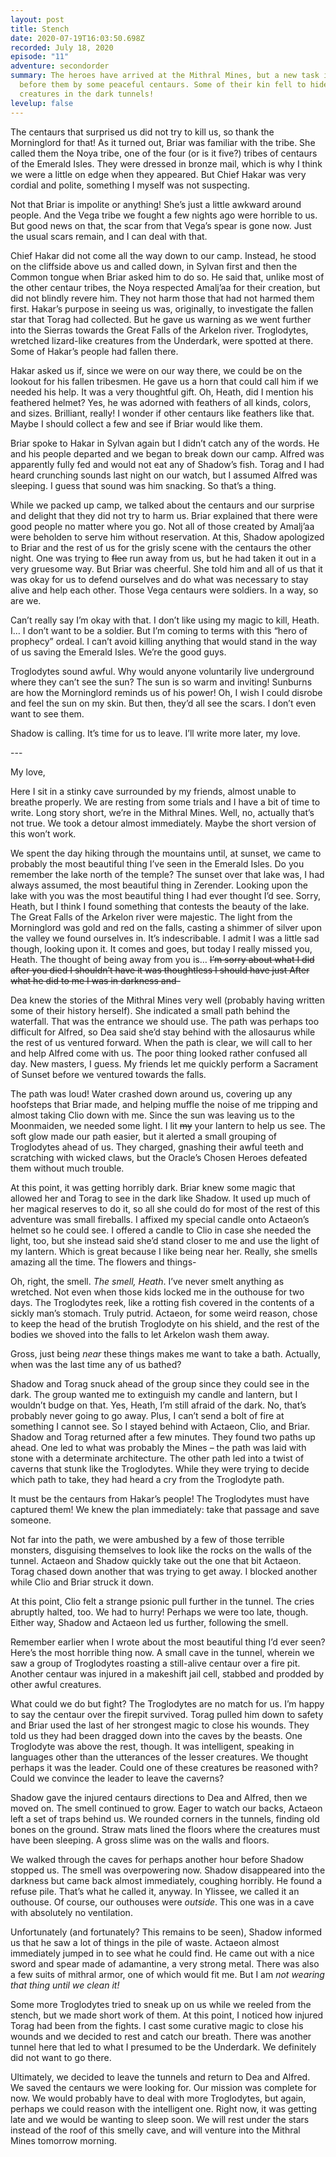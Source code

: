 ```yaml
---
layout: post
title: Stench
date: 2020-07-19T16:03:50.698Z
recorded: July 18, 2020
episode: "11"
adventure: secondorder
summary: The heroes have arrived at the Mithral Mines, but a new task is laid
  before them by some peaceful centaurs. Some of their kin fell to hideous
  creatures in the dark tunnels!
levelup: false
---
```

The centaurs that surprised us did not try to kill us, so thank the Morninglord for that! As it turned out, Briar was familiar with the tribe. She called them the Noya tribe, one of the four (or is it five?) tribes of centaurs of the Emerald Isles. They were dressed in bronze mail, which is why I think we were a little on edge when they appeared. But Chief Hakar was very cordial and polite, something I myself was not suspecting.

Not that Briar is impolite or anything! She’s just a little awkward around people. And the Vega tribe we fought a few nights ago were horrible to us. But good news on that, the scar from that Vega’s spear is gone now. Just the usual scars remain, and I can deal with that.

Chief Hakar did not come all the way down to our camp. Instead, he stood on the cliffside above us and called down, in Sylvan first and then the Common tongue when Briar asked him to do so. He said that, unlike most of the other centaur tribes, the Noya respected Amalj’aa for their creation, but did not blindly revere him. They not harm those that had not harmed them first. Hakar’s purpose in seeing us was, originally, to investigate the fallen star that Torag had collected. But he gave us warning as we went further into the Sierras towards the Great Falls of the Arkelon river. Troglodytes, wretched lizard-like creatures from the Underdark, were spotted at there. Some of Hakar’s people had fallen there.

Hakar asked us if, since we were on our way there, we could be on the lookout for his fallen tribesmen. He gave us a horn that could call him if we needed his help. It was a very thoughtful gift. Oh, Heath, did I mention his feathered helmet? Yes, he was adorned with feathers of all kinds, colors, and sizes. Brilliant, really! I wonder if other centaurs like feathers like that. Maybe I should collect a few and see if Briar would like them.

Briar spoke to Hakar in Sylvan again but I didn’t catch any of the words. He and his people departed and we began to break down our camp. Alfred was apparently fully fed and would not eat any of Shadow’s fish. Torag and I had heard crunching sounds last night on our watch, but I assumed Alfred was sleeping. I guess that sound was him snacking. So that’s a thing.

While we packed up camp, we talked about the centaurs and our surprise and delight that they did not try to harm us. Briar explained that there were good people no matter where you go. Not all of those created by Amalj’aa were beholden to serve him without reservation. At this, Shadow apologized to Briar and the rest of us for the grisly scene with the centaurs the other night. One was trying to ~~flee~~ run away from us, but he had taken it out in a very gruesome way. But Briar was cheerful. She told him and all of us that it was okay for us to defend ourselves and do what was necessary to stay alive and help each other. Those Vega centaurs were soldiers. In a way, so are we.

Can’t really say I’m okay with that. I don’t like using my magic to kill, Heath. I… I don’t want to be a soldier. But I’m coming to terms with this “hero of prophecy” ordeal. I can’t avoid killing anything that would stand in the way of us saving the Emerald Isles. We’re the good guys.

Troglodytes sound awful. Why would anyone voluntarily live underground where they can’t see the sun? The sun is so warm and inviting! Sunburns are how the Morninglord reminds us of his power! Oh, I wish I could disrobe and feel the sun on my skin. But then, they’d all see the scars. I don’t even want to see them.

Shadow is calling. It’s time for us to leave. I’ll write more later, my love.

\---

My love,

Here I sit in a stinky cave surrounded by my friends, almost unable to breathe properly. We are resting from some trials and I have a bit of time to write. Long story short, we’re in the Mithral Mines. Well, no, actually that’s not true. We took a detour almost immediately. Maybe the short version of this won’t work.

We spent the day hiking through the mountains until, at sunset, we came to probably the most beautiful thing I’ve seen in the Emerald Isles. Do you remember the lake north of the temple? The sunset over that lake was, I had always assumed, the most beautiful thing in Zerender. Looking upon the lake with you was the most beautiful thing I had ever thought I’d see. Sorry, Heath, but I think I found something that contests the beauty of the lake. The Great Falls of the Arkelon river were majestic. The light from the Morninglord was gold and red on the falls, casting a shimmer of silver upon the valley we found ourselves in. It’s indescribable. I admit I was a little sad though, looking upon it. It comes and goes, but today I really missed you, Heath. The thought of being away from you is… ~~I’m sorry about what I did after you died I shouldn’t have it was thoughtless I should have just After what he did to me I was in darkness and-~~

Dea knew the stories of the Mithral Mines very well (probably having written some of their history herself). She indicated a small path behind the waterfall. That was the entrance we should use. The path was perhaps too difficult for Alfred, so Dea said she’d stay behind with the allosaurus while the rest of us ventured forward. When the path is clear, we will call to her and help Alfred come with us. The poor thing looked rather confused all day. New masters, I guess. My friends let me quickly perform a Sacrament of Sunset before we ventured towards the falls.

The path was loud! Water crashed down around us, covering up any hoofsteps that Briar made, and helping muffle the noise of me tripping and almost taking Clio down with me. Since the sun was leaving us to the Moonmaiden, we needed some light. I lit ~~my~~ your lantern to help us see. The soft glow made our path easier, but it alerted a small grouping of Troglodytes ahead of us. They charged, gnashing their awful teeth and scratching with wicked claws, but the Oracle’s Chosen Heroes defeated them without much trouble.

At this point, it was getting horribly dark. Briar knew some magic that allowed her and Torag to see in the dark like Shadow. It used up much of her magical reserves to do it, so all she could do for most of the rest of this adventure was small fireballs. I affixed my special candle onto Actaeon’s helmet so he could see. I offered a candle to Clio in case she needed the light, too, but she instead said she’d stand closer to me and use the light of my lantern. Which is great because I like being near her. Really, she smells amazing all the time. The flowers and things-

Oh, right, the smell. *The smell, Heath*. I’ve never smelt anything as wretched. Not even when those kids locked me in the outhouse for two days. The Troglodytes reek, like a rotting fish covered in the contents of a sickly man’s stomach. Truly putrid. Actaeon, for some weird reason, chose to keep the head of the brutish Troglodyte on his shield, and the rest of the bodies we shoved into the falls to let Arkelon wash them away.

Gross, just being *near* these things makes me want to take a bath. Actually, when was the last time any of us bathed?

Shadow and Torag snuck ahead of the group since they could see in the dark. The group wanted me to extinguish my candle and lantern, but I wouldn’t budge on that. Yes, Heath, I’m still afraid of the dark. No, that’s probably never going to go away. Plus, I can’t send a bolt of fire at something I cannot see. So I stayed behind with Actaeon, Clio, and Briar. Shadow and Torag returned after a few minutes. They found two paths up ahead. One led to what was probably the Mines – the path was laid with stone with a determinate architecture. The other path led into a twist of caverns that stunk like the Troglodytes. While they were trying to decide which path to take, they had heard a cry from the Troglodyte path.

It must be the centaurs from Hakar’s people! The Troglodytes must have captured them! We knew the plan immediately: take that passage and save someone.

Not far into the path, we were ambushed by a few of those terrible monsters, disguising themselves to look like the rocks on the walls of the tunnel. Actaeon and Shadow quickly take out the one that bit Actaeon. Torag chased down another that was trying to get away. I blocked another while Clio and Briar struck it down.

At this point, Clio felt a strange psionic pull further in the tunnel. The cries abruptly halted, too. We had to hurry! Perhaps we were too late, though. Either way, Shadow and Actaeon led us further, following the smell.

Remember earlier when I wrote about the most beautiful thing I’d ever seen? Here’s the most horrible thing now. A small cave in the tunnel, wherein we saw a group of Troglodytes roasting a still-alive centaur over a fire pit. Another centaur was injured in a makeshift jail cell, stabbed and prodded by other awful creatures.

What could we do but fight? The Troglodytes are no match for us. I’m happy to say the centaur over the firepit survived. Torag pulled him down to safety and Briar used the last of her strongest magic to close his wounds. They told us they had been dragged down into the caves by the beasts. One Troglodyte was above the rest, though. It was intelligent, speaking in languages other than the utterances of the lesser creatures. We thought perhaps it was the leader. Could one of these creatures be reasoned with? Could we convince the leader to leave the caverns?

Shadow gave the injured centaurs directions to Dea and Alfred, then we moved on. The smell continued to grow. Eager to watch our backs, Actaeon left a set of traps behind us. We rounded corners in the tunnels, finding old bones on the ground. Straw mats lined the floors where the creatures must have been sleeping. A gross slime was on the walls and floors.

We walked through the caves for perhaps another hour before Shadow stopped us. The smell was overpowering now. Shadow disappeared into the darkness but came back almost immediately, coughing horribly. He found a refuse pile. That’s what he called it, anyway. In Ylissee, we called it an outhouse. Of course, our outhouses were *outside*. This one was in a cave with absolutely no ventilation.

Unfortunately (and fortunately? This remains to be seen), Shadow informed us that he saw a lot of things in the pile of waste. Actaeon almost immediately jumped in to see what he could find. He came out with a nice sword and spear made of adamantine, a very strong metal. There was also a few suits of mithral armor, one of which would fit me. But I am *not wearing that thing until we clean it!*

Some more Troglodytes tried to sneak up on us while we reeled from the stench, but we made short work of them. At this point, I noticed how injured Torag had been from the fights. I cast some curative magic to close his wounds and we decided to rest and catch our breath. There was another tunnel here that led to what I presumed to be the Underdark. We definitely did not want to go there.

Ultimately, we decided to leave the tunnels and return to Dea and Alfred. We saved the centaurs we were looking for. Our mission was complete for now. We would probably have to deal with more Troglodytes, but again, perhaps we could reason with the intelligent one. Right now, it was getting late and we would be wanting to sleep soon. We will rest under the stars instead of the roof of this smelly cave, and will venture into the Mithral Mines tomorrow morning.